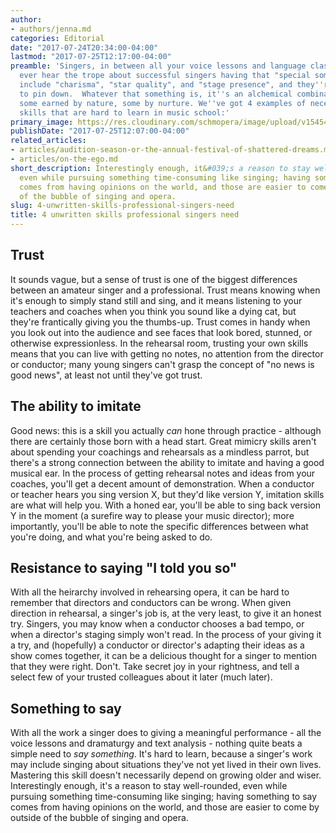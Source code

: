 ```yaml
---
author:
- authors/jenna.md
categories: Editorial
date: "2017-07-24T20:34:00-04:00"
lastmod: "2017-07-25T12:17:00-04:00"
preamble: 'Singers, in between all your voice lessons and language classes, do you
  ever hear the trope about successful singers having that "special something"? Synonyms
  include "charisma", "star quality", and "stage presence", and they''re all too vague
  to pin down.  Whatever that something is, it''s an alchemical combination of qualities,
  some earned by nature, some by nurture. We''ve got 4 examples of necessary singer
  skills that are hard to learn in music school:'
primary_image: https://res.cloudinary.com/schmopera/image/upload/v1545409169/media/webhook-uploads/1500945243196/2017-07-24---Skills.jpg.jpg
publishDate: "2017-07-25T12:07:00-04:00"
related_articles:
- articles/audition-season-or-the-annual-festival-of-shattered-dreams.md
- articles/on-the-ego.md
short_description: Interestingly enough, it&#039;s a reason to stay well-rounded,
  even while pursuing something time-consuming like singing; having something to say
  comes from having opinions on the world, and those are easier to come by outside
  of the bubble of singing and opera.
slug: 4-unwritten-skills-professional-singers-need
title: 4 unwritten skills professional singers need
---
```


## Trust

It sounds vague, but a sense of trust is one of the biggest differences between an amateur singer and a professional. Trust means knowing when it's enough to simply stand still and sing, and it means listening to your teachers and coaches when you think you sound like a dying cat, but they're frantically giving you the thumbs-up. Trust comes in handy when you look out into the audience and see faces that look bored, stunned, or otherwise expressionless. In the rehearsal room, trusting your own skills means that you can live with getting no notes, no attention from the director or conductor; many young singers can't grasp the concept of "no news is good news", at least not until they've got trust.

## The ability to imitate

Good news: this is a skill you actually *can* hone through practice - although there are certainly those born with a head start. Great mimicry skills aren't about spending your coachings and rehearsals as a mindless parrot, but there's a strong connection between the ability to imitate and having a good musical ear. In the process of getting rehearsal notes and ideas from your coaches, you'll get a decent amount of demonstration. When a conductor or teacher hears you sing version X, but they'd like version Y, imitation skills are what will help you. With a honed ear, you'll be able to sing back version Y in the moment (a surefire way to please your music director); more importantly, you'll be able to note the specific differences between what you're doing, and what you're being asked to do.

## Resistance to saying "I told you so"

With all the heirarchy involved in rehearsing opera, it can be hard to remember that directors and conductors can be wrong. When given direction in rehearsal, a singer's job is, at the very least, to give it an honest try. Singers, you may know when a conductor chooses a bad tempo, or when a director's staging simply won't read. In the process of your giving it a try, and (hopefully) a conductor or director's adapting their ideas as a show comes together, it can be a delicious thought for a singer to mention that they were right. Don't. Take secret joy in your rightness, and tell a select few of your trusted colleagues about it later (much later).

## Something to say

With all the work a singer does to giving a meaningful performance - all the voice lessons and dramaturgy and text analysis - nothing quite beats a simple need to *say something*. It's hard to learn, because a singer's work may include singing about situations they've not yet lived in their own lives. Mastering this skill doesn't necessarily depend on growing older and wiser. Interestingly enough, it's a reason to stay well-rounded, even while pursuing something time-consuming like singing; having something to say comes from having opinions on the world, and those are easier to come by outside of the bubble of singing and opera.
